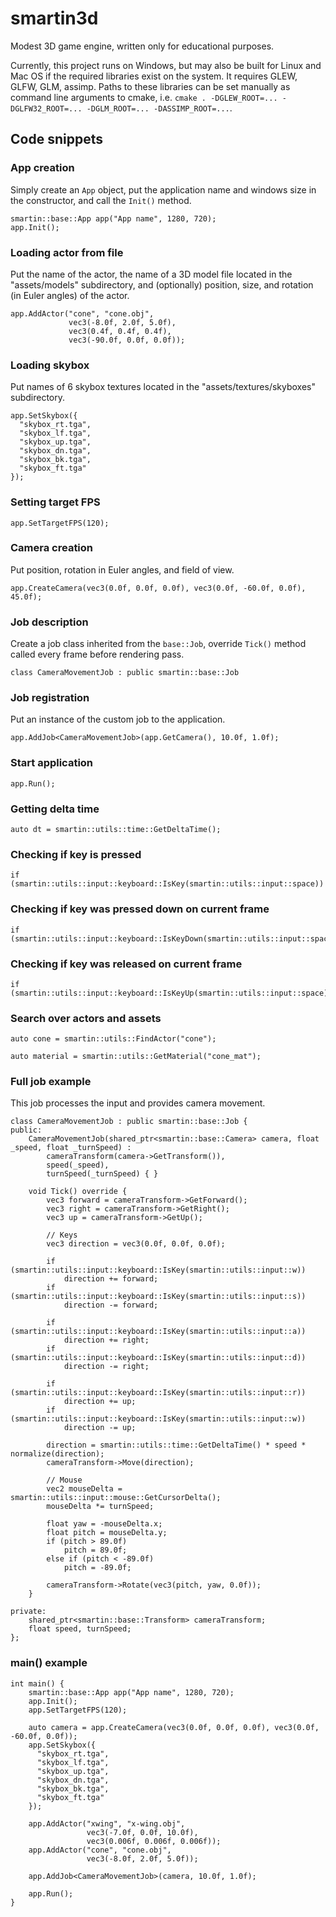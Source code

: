 # smartin3d
Modest 3D game engine, written only for educational purposes.

Currently, this project runs on Windows, but may also be built for Linux and Mac OS if the required libraries exist on the system. It requires GLEW, GLFW, GLM, assimp. Paths to these libraries can be set manually as command line arguments to cmake, i.e. ```cmake . -DGLEW_ROOT=... -DGLFW32_ROOT=... -DGLM_ROOT=... -DASSIMP_ROOT=...```.

## Code snippets
### App creation
Simply create an ```App``` object, put the application name and windows size in the constructor, and call the ```Init()``` method.
```
smartin::base::App app("App name", 1280, 720);
app.Init();
```
### Loading actor from file
Put the name of the actor, the name of a 3D model file located in the "assets/models" subdirectory, and (optionally) position, size, and rotation (in Euler angles) of the actor.
```
app.AddActor("cone", "cone.obj",
             vec3(-8.0f, 2.0f, 5.0f),
             vec3(0.4f, 0.4f, 0.4f),
             vec3(-90.0f, 0.0f, 0.0f));
```
### Loading skybox
Put names of 6 skybox textures located in the "assets/textures/skyboxes" subdirectory.
```
app.SetSkybox({
  "skybox_rt.tga",
  "skybox_lf.tga",
  "skybox_up.tga",
  "skybox_dn.tga",
  "skybox_bk.tga",
  "skybox_ft.tga"
});
```
### Setting target FPS
```
app.SetTargetFPS(120);
```
### Camera creation
Put position, rotation in Euler angles, and field of view.
```
app.CreateCamera(vec3(0.0f, 0.0f, 0.0f), vec3(0.0f, -60.0f, 0.0f), 45.0f);
```
### Job description
Create a job class inherited from the ```base::Job```, override ```Tick()``` method called every frame before rendering pass.
```
class CameraMovementJob : public smartin::base::Job
```
### Job registration
Put an instance of the custom job to the application.
```
app.AddJob<CameraMovementJob>(app.GetCamera(), 10.0f, 1.0f);
```
### Start application
```
app.Run();
```
### Getting delta time
```
auto dt = smartin::utils::time::GetDeltaTime();
```
### Checking if key is pressed
```
if (smartin::utils::input::keyboard::IsKey(smartin::utils::input::space))
```
### Checking if key was pressed down on current frame
```
if (smartin::utils::input::keyboard::IsKeyDown(smartin::utils::input::space))
```
### Checking if key was released on current frame
```
if (smartin::utils::input::keyboard::IsKeyUp(smartin::utils::input::space))
```
### Search over actors and assets
```
auto cone = smartin::utils::FindActor("cone");
```
```
auto material = smartin::utils::GetMaterial("cone_mat");
```
### Full job example
This job processes the input and provides camera movement.
```
class CameraMovementJob : public smartin::base::Job {
public:
    CameraMovementJob(shared_ptr<smartin::base::Camera> camera, float _speed, float _turnSpeed) :
        cameraTransform(camera->GetTransform()),
        speed(_speed),
        turnSpeed(_turnSpeed) { }

    void Tick() override {
        vec3 forward = cameraTransform->GetForward();
        vec3 right = cameraTransform->GetRight();
        vec3 up = cameraTransform->GetUp();

        // Keys
        vec3 direction = vec3(0.0f, 0.0f, 0.0f);

        if (smartin::utils::input::keyboard::IsKey(smartin::utils::input::w))
            direction += forward;
        if (smartin::utils::input::keyboard::IsKey(smartin::utils::input::s))
            direction -= forward;

        if (smartin::utils::input::keyboard::IsKey(smartin::utils::input::a))
            direction += right;
        if (smartin::utils::input::keyboard::IsKey(smartin::utils::input::d))
            direction -= right;

        if (smartin::utils::input::keyboard::IsKey(smartin::utils::input::r))
            direction += up;
        if (smartin::utils::input::keyboard::IsKey(smartin::utils::input::w))
            direction -= up;

        direction = smartin::utils::time::GetDeltaTime() * speed * normalize(direction);
        cameraTransform->Move(direction);

        // Mouse
        vec2 mouseDelta = smartin::utils::input::mouse::GetCursorDelta();
        mouseDelta *= turnSpeed;

        float yaw = -mouseDelta.x;
        float pitch = mouseDelta.y;
        if (pitch > 89.0f)
            pitch = 89.0f;
        else if (pitch < -89.0f)
            pitch = -89.0f;

        cameraTransform->Rotate(vec3(pitch, yaw, 0.0f));
    }

private:
    shared_ptr<smartin::base::Transform> cameraTransform;
    float speed, turnSpeed;
};
```
### main() example
```
int main() {
    smartin::base::App app("App name", 1280, 720);
    app.Init();
    app.SetTargetFPS(120);

    auto camera = app.CreateCamera(vec3(0.0f, 0.0f, 0.0f), vec3(0.0f, -60.0f, 0.0f));
    app.SetSkybox({
      "skybox_rt.tga",
      "skybox_lf.tga",
      "skybox_up.tga",
      "skybox_dn.tga",
      "skybox_bk.tga",
      "skybox_ft.tga"
    });

    app.AddActor("xwing", "x-wing.obj",
                 vec3(-7.0f, 0.0f, 10.0f),
                 vec3(0.006f, 0.006f, 0.006f));
    app.AddActor("cone", "cone.obj",
                 vec3(-8.0f, 2.0f, 5.0f));

    app.AddJob<CameraMovementJob>(camera, 10.0f, 1.0f);

    app.Run();
}
```

